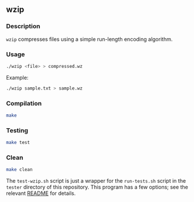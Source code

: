 ## wzip

### Description
`wzip` compresses files using a simple run-length encoding algorithm.

### Usage
```sh
./wzip <file> > compressed.wz
```
Example:
```sh
./wzip sample.txt > sample.wz
```

### Compilation
```sh
make
```

### Testing
```sh
make test
```

### Clean
```sh
make clean
```

The `test-wzip.sh` script is just a wrapper for the `run-tests.sh` script in
the `tester` directory of this repository. This program has a few options; see
the relevant
[README](https://github.com/remzi-arpacidusseau/ostep-projects/blob/master/tester/README.md)
for details.
